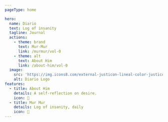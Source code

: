```yaml
---
pageType: home

hero:
  name: Diario
  text: Log of insanity
  tagline: Journal
  actions:
    - theme: brand
      text: Mur-Mur
      link: /murmur/vol-0
    - theme: alt
      text: About Him
      link: /about-him/vol-0
  image:
    src: 'https://img.icons8.com/external-justicon-lineal-color-justicon/64/external-forest-landscape-justicon-lineal-color-justicon.png'
    alt: Diario Logo
features:
  - title: About Him
    details: A self-reflection on desire.
    icon: 👨
  - title: Mur Mur
    details: Log of insanity, daily
    icon: 🤪
---
```

